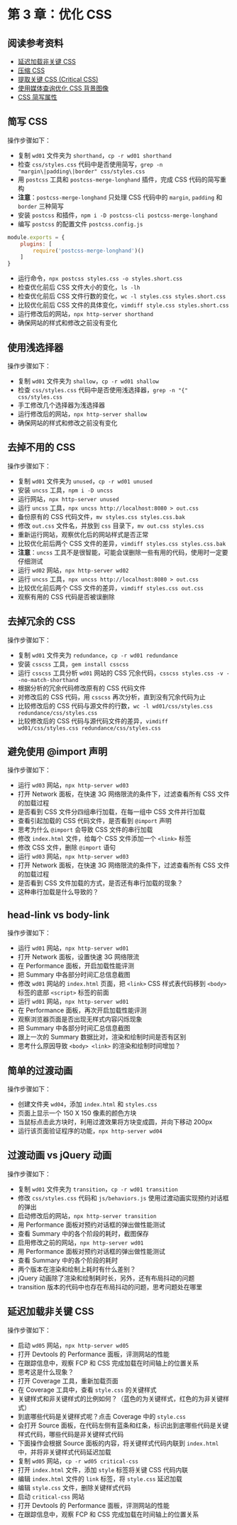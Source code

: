 # 第 3 章：优化 CSS

## 阅读参考资料

- [延迟加载非关键 CSS](https://wpocs.cn/docs/fast-load-time/defer-non-critical-css)
- [压缩 CSS](https://wpocs.cn/docs/fast-load-time/minify-css)
- [提取关键 CSS (Critical CSS)](https://wpocs.cn/docs/fast-load-time/extract-critical-css)
- [使用媒体查询优化 CSS 背景图像](https://wpocs.cn/docs/fast-load-time/optimize-css-background-images-with-media-queries)
- [CSS 简写属性](https://developer.mozilla.org/en-US/docs/Web/CSS/Shorthand_properties)

## 简写 CSS

操作步骤如下：
- 复制 `wd01` 文件夹为 `shorthand`，`cp -r wd01 shorthand`
- 检查 `css/styles.css` 代码中是否使用简写，`grep -n "margin\|padding\|border" css/styles.css`
- 用 `postcss` 工具和 `postcss-merge-longhand` 插件，完成 CSS 代码的简写重构
- **注意**：`postcss-merge-longhand` 只处理 CSS 代码中的 `margin`, `padding` 和 `border` 三种简写
- 安装 `postcss` 和插件，`npm i -D postcss-cli postcss-merge-longhand`
- 编写 `postcss` 的配置文件 `postcss.config.js`
```javascript
module.exports = {
    plugins: [
        require('postcss-merge-longhand')()
    ]
}
```
- 运行命令，`npx postcss styles.css -o styles.short.css`
- 检查优化前后 CSS 文件大小的变化，`ls -lh`
- 检查优化前后 CSS 文件行数的变化，`wc -l styles.css styles.short.css`
- 比较优化前后 CSS 文件的具体变化，`vimdiff style.css styles.short.css`
- 运行修改后的网站，`npx http-server shorthand`
- 确保网站的样式和修改之前没有变化

## 使用浅选择器

操作步骤如下：
- 复制 `wd01` 文件夹为 `shallow`，`cp -r wd01 shallow`
- 检查 `css/styles.css` 代码中是否使用浅选择器，`grep -n "{" css/styles.css`
- 手工修改几个选择器为浅选择器
- 运行修改后的网站，`npx http-server shallow`
- 确保网站的样式和修改之前没有变化

## 去掉不用的 CSS

操作步骤如下：
- 复制 `wd01` 文件夹为 `unused`，`cp -r wd01 unused`
- 安装 `uncss` 工具，`npm i -D uncss`
- 运行网站，`npx http-server unused`
- 运行 `uncss` 工具，`npx uncss http://localhost:8080 > out.css`
- 备份原有的 CSS 代码文件，`mv styles.css styles.css.bak`
- 修改 `out.css` 文件名，并放到 `css` 目录下，`mv out.css styles.css`
- 重新运行网站，观察优化后的网站样式是否正常
- 比较优化前后两个 CSS 文件的差异，`vimdiff styles.css styles.css.bak`
- **注意**：`uncss` 工具不是很智能，可能会误删除一些有用的代码，使用时一定要仔细测试
- 运行 `wd02` 网站，`npx http-server wd02`
- 运行 `uncss` 工具，`npx uncss http://localhost:8080 > out.css`
- 比较优化前后两个 CSS 文件的差异，`vimdiff styles.css out.css`
- 观察有用的 CSS 代码是否被误删除

## 去掉冗余的 CSS

操作步骤如下：
- 复制 `wd01` 文件夹为 `redundance`，`cp -r wd01 redundance`
- 安装 `csscss` 工具，`gem install csscss`
- 运行 `csscss` 工具分析 `wd01` 网站的 CSS 冗余代码，`csscss styles.css -v --no-match-shorthand`
- 根据分析的冗余代码修改原有的 CSS 代码文件
- 对修改后的 CSS 代码，用 `csscss` 再次分析，直到没有冗余代码为止
- 比较修改后的 CSS 代码与源文件的行数，`wc -l wd01/css/styles.css redundance/css/styles.css`
- 比较修改后的 CSS 代码与源代码文件的差异，`vimdiff wd01/css/styles.css redundance/css/styles.css`

## 避免使用 @import 声明

操作步骤如下：
- 运行 `wd03` 网站，`npx http-server wd03`
- 打开 Network 面板，在快速 3G 网络限流的条件下，过滤查看所有 CSS 文件的加载过程
- 是否看到 CSS 文件分四组串行加载，在每一组中 CSS 文件并行加载
- 查看引起加载的 CSS 代码文件，是否看到 `@import` 声明
- 思考为什么 `@import` 会导致 CSS 文件的串行加载
- 修改 `index.html` 文件，给每个 CSS 文件添加一个 `<link>` 标签
- 修改 CSS 文件，删除 `@import` 语句
- 运行 `wd03` 网站，`npx http-server wd03`
- 打开 Network 面板，在快速 3G 网络限流的条件下，过滤查看所有 CSS 文件的加载过程
- 是否看到 CSS 文件加载的方式，是否还有串行加载的现象？
- 这种串行加载是什么导致的？

## head-link vs body-link

操作步骤如下：
- 运行 `wd01` 网站，`npx http-server wd01`
- 打开 Network 面板，设置快速 3G 网络限流
- 在 Performance 面板，开启加载性能评测
- 把 Summary 中各部分时间汇总信息截图
- 修改 `wd01` 网站的 `index.html` 页面，把 `<link>` CSS 样式表代码移到 `<body>` 标签的底部 `<script>` 标签的前面
- 运行 `wd01` 网站，`npx http-server wd01`
- 在 Performance 面板，再次开启加载性能评测
- 观察浏览器页面是否出现无样式内容闪烁现象
- 把 Summary 中各部分时间汇总信息截图
- 跟上一次的 Summary 数据比对，渲染和绘制时间是否有区别
- 思考什么原因导致 `<body> <link>` 的渲染和绘制时间增加？

## 简单的过渡动画

操作步骤如下：
- 创建文件夹 `wd04`，添加 `index.html` 和 `styles.css`
- 页面上显示一个 150 X 150 像素的颜色方块
- 当鼠标点击此方块时，利用过渡效果将方块变成圆，并向下移动 200px
- 运行该页面验证程序的功能，`npx http-server wd04`

## 过渡动画 vs jQuery 动画

操作步骤如下：
- 复制 `wd01` 文件夹为 `transition`，`cp -r wd01 transition`
- 修改 `css/styles.css` 代码和 `js/behaviors.js` 使用过渡动画实现预约对话框的弹出
- 启动修改后的网站，`npx http-server transition`
- 用 Performance 面板对预约对话框的弹出做性能测试
- 查看 Summary 中的各个阶段的耗时，截图保存
- 启用修改之前的网站，`npx http-server wd01`
- 用 Performance 面板对预约对话框的弹出做性能测试
- 查看 Summary 中的各个阶段的耗时
- 两个版本在渲染和绘制上耗时有什么差别？
- jQuery 动画除了渲染和绘制耗时长，另外，还有布局抖动的问题
- transition 版本的代码中也存在布局抖动的问题，思考问题处在哪里

## 延迟加载非关键 CSS

操作步骤如下：
- 启动 `wd05` 网站，`npx http-server wd05`
- 打开 Devtools 的 Performance 面板，评测网站的性能
- 在跟踪信息中，观察 FCP 和 CSS 完成加载在时间轴上的位置关系
- 思考这是什么现象？
- 打开 Coverage 工具，重新加载页面
- 在 Coverage 工具中，查看 `style.css` 的关键样式
- 关键样式和非关键样式的比例如何？（蓝色的为关键样式，红色的为非关键样式）
- 到底哪些代码是关键样式呢？点击 Coverage 中的 `style.css`
- 会打开 Source 面板，在代码左侧有蓝条和红条，标识出到底哪些代码是关键样式代码，哪些代码是非关键样式代码
- 下面操作会根据 Source 面板的内容，将关键样式代码内联到 `index.html` 中，并将非关键样式代码延迟加载
- 复制 `wd05` 网站，`cp -r wd05 critical-css`
- 打开 `index.html` 文件，添加 `style` 标签将关键 CSS 代码内联
- 编辑 `index.html` 文件的 `link` 标签，将 `style.css` 延迟加载
- 编辑 `style.css` 文件，删除关键样式代码
- 启动 `critical-css` 网站
- 打开 Devtools 的 Performance 面板，评测网站的性能
- 在跟踪信息中，观察 FCP 和 CSS 完成加载在时间轴上的位置关系
